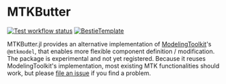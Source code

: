 # MTKButter

[![Test workflow status](https://github.com/cstjean/MTKButter.jl/actions/workflows/Test.yml/badge.svg?branch=main)](https://github.com/cstjean/MTKButter.jl/actions/workflows/Test.yml?query=branch%3Amain)
[![BestieTemplate](https://img.shields.io/endpoint?url=https://raw.githubusercontent.com/JuliaBesties/BestieTemplate.jl/main/docs/src/assets/badge.json)](https://github.com/JuliaBesties/BestieTemplate.jl)

MTKButter.jl provides an alternative implementation of
[ModelingToolkit](https://github.com/SciML/ModelingToolkit.jl)'s `@mtkmodel`, that enables more
flexible component definition / modification. The package is experimental and not yet registered.
Because it reuses ModelingToolkit's implementation, most existing MTK functionalities should
work, but please [file an issue](https://github.com/cstjean/MTKButter.jl/issues) if you find
a problem.